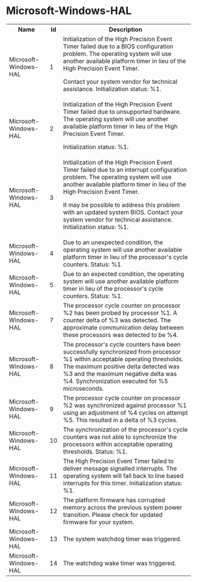 # Microsoft-Windows-HAL

<table>
<colgroup><col/><col/><col/></colgroup>
<tr><th>Name</th><th>Id</th><th>Description</th></tr>
<tr><td>Microsoft-Windows-HAL</td><td>1</td><td>Initialization of the High Precision Event Timer failed due to a BIOS configuration problem.
The operating system will use another available platform timer in lieu of the High Precision Event Timer.

Contact your system vendor for technical assistance.
Initialization status: %1.</td></tr>
<tr><td>Microsoft-Windows-HAL</td><td>2</td><td>Initialization of the High Precision Event Timer failed due to unsupported hardware.
The operating system will use another available platform timer in lieu of the High Precision Event Timer.

Initialization status: %1.</td></tr>
<tr><td>Microsoft-Windows-HAL</td><td>3</td><td>Initialization of the High Precision Event Timer failed due to an interrupt configuration problem.
The operating system will use another available platform timer in lieu of the High Precision Event Timer.

It may be possible to address this problem with an updated system BIOS.
Contact your system vendor for technical assistance.
Initialization status: %1.</td></tr>
<tr><td>Microsoft-Windows-HAL</td><td>4</td><td>Due to an unexpected condition, the operating system will use another available platform timer in lieu of the processor&#39;s cycle counters.  Status: %1.</td></tr>
<tr><td>Microsoft-Windows-HAL</td><td>5</td><td>Due to an expected condition, the operating system will use another available platform timer in lieu of the processor&#39;s cycle counters.  Status: %1.</td></tr>
<tr><td>Microsoft-Windows-HAL</td><td>7</td><td>The processor cycle counter on processor %2 has been probed by processor %1.  A counter delta of %3 was detected.  The approximate communication delay between these processors was detected to be %4.</td></tr>
<tr><td>Microsoft-Windows-HAL</td><td>8</td><td>The processor&#39;s cycle counters have been successfully synchronized from processor %1 within acceptable operating thresholds.  The maximum positive delta detected was %3 and the maximum negative delta was %4.  Synchronization executed for %5 microseconds.</td></tr>
<tr><td>Microsoft-Windows-HAL</td><td>9</td><td>The processor cycle counter on processor %2 was synchronized against processor %1 using an adjustment of %4 cycles on attempt %5.  This resulted in a delta of %3 cycles.</td></tr>
<tr><td>Microsoft-Windows-HAL</td><td>10</td><td>The synchronization of the processor&#39;s cycle counters was not able to synchronize the processors within acceptable operating thresholds.  Status: %1.</td></tr>
<tr><td>Microsoft-Windows-HAL</td><td>11</td><td>The High Precision Event Timer failed to deliver message signalled interrupts.  The operating system will fall back to line based interrupts for this timer.
Initialization status: %1.</td></tr>
<tr><td>Microsoft-Windows-HAL</td><td>12</td><td>The platform firmware has corrupted memory across the previous system power transition.  Please check for updated firmware for your system.</td></tr>
<tr><td>Microsoft-Windows-HAL</td><td>13</td><td>The system watchdog timer was triggered.</td></tr>
<tr><td>Microsoft-Windows-HAL</td><td>14</td><td>The watchdog wake timer was triggered.</td></tr>
</table>
